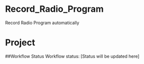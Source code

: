 # Record_Radio_Program

Record Radio Program automatically


# Project

##Workflow Status
Workflow status: [Status will be updated here]
